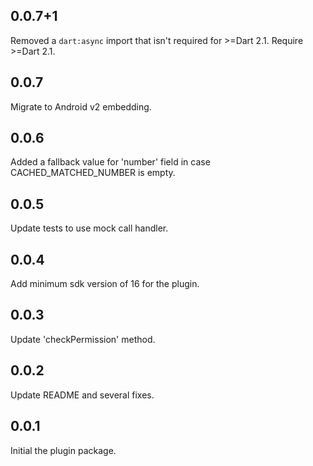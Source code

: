 ## 0.0.7+1
Removed a `dart:async` import that isn't required for \>=Dart 2.1.
Require \>=Dart 2.1.

## 0.0.7
Migrate to Android v2 embedding.

## 0.0.6
Added a fallback value for 'number' field in case CACHED_MATCHED_NUMBER is empty.

## 0.0.5
Update tests to use mock call handler.

## 0.0.4
Add minimum sdk version of 16 for the plugin.

## 0.0.3
Update 'checkPermission' method.

## 0.0.2
Update README and several fixes.

## 0.0.1
Initial the plugin package.
